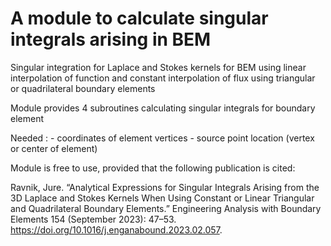 # A module to calculate singular integrals arising in BEM

Singular integration for Laplace and Stokes kernels
for BEM using linear interpolation of function and constant interpolation
of flux using triangular or quadrilateral boundary elements

Module provides 4 subroutines calculating singular integrals for boundary element

Needed  : - coordinates of element vertices
          - source point location (vertex or center of element)

Module is free to use, provided that the following publication is cited:

Ravnik, Jure. “Analytical Expressions for Singular Integrals Arising from the 3D Laplace and Stokes Kernels When Using Constant or Linear Triangular and Quadrilateral Boundary Elements.” Engineering Analysis with Boundary Elements 154 (September 2023): 47–53. https://doi.org/10.1016/j.enganabound.2023.02.057.
